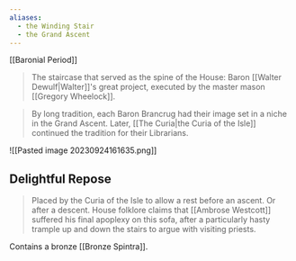 ```yaml
---
aliases:
  - the Winding Stair
  - the Grand Ascent
---
```

[[Baronial Period]]
> The staircase that served as the spine of the House: Baron [[Walter Dewulf|Walter]]'s great project, executed by the master mason [[Gregory Wheelock]].

> By long tradition, each Baron Brancrug had their image set in a niche in the Grand Ascent. Later,  [[The Curia|the Curia of the Isle]] continued the tradition for their Librarians.

![[Pasted image 20230924161635.png]]

## Delightful Repose
> Placed by the Curia of the Isle to allow a rest before an ascent. Or after a descent.
> House folklore claims that [[Ambrose Westcott]] suffered his final apoplexy on this sofa, after a particularly hasty trample up and down the stairs to argue with visiting priests.

Contains a bronze [[Bronze Spintra]].